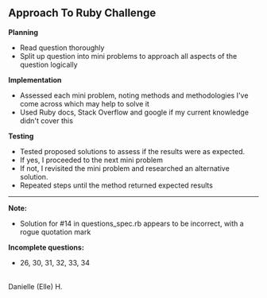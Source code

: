 ## Approach To Ruby Challenge

**Planning**
 - Read question thoroughly
 - Split up question into mini problems to approach all aspects of the question logically

**Implementation**
 - Assessed each mini problem, noting methods and methodologies I've come across which may help to solve it
 - Used Ruby docs, Stack Overflow and google if my current knowledge didn't cover this

**Testing**

 - Tested proposed solutions to assess if the results were as expected.
 - If yes, I proceeded to the next mini problem
 - If not, I revisited the mini problem and researched an alternative solution.
 - Repeated steps until the method returned expected results
----------
**Note:**
 - Solution for #14 in questions_spec.rb appears to be incorrect, with a rogue quotation mark

**Incomplete questions:**
 - 26, 30, 31, 32, 33, 34
<br/>
Danielle (Elle) H.
